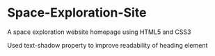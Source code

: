 # Space-Exploration-Site
A space exploration website homepage using HTML5 and CSS3

Used text-shadow property to improve readability of heading element
